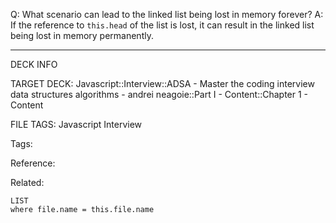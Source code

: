 Q: What scenario can lead to the linked list being lost in memory forever?
A: If the reference to `this.head` of the list is lost, it can result in the linked list being lost in memory permanently.
<!--ID: 1689972344694-->



---

DECK INFO

TARGET DECK: Javascript::Interview::ADSA - Master the coding interview data structures algorithms - andrei neagoie::Part I - Content::Chapter 1 - Content

FILE TAGS: Javascript Interview

Tags:

Reference:

Related:

```dataview
LIST
where file.name = this.file.name
```

